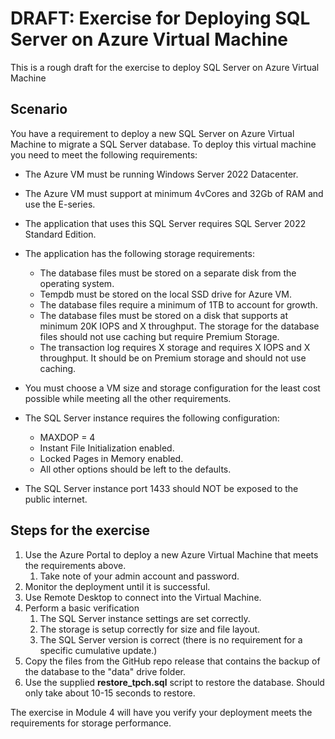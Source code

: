# DRAFT: Exercise for Deploying SQL Server on Azure Virtual Machine

This is a rough draft for the exercise to deploy SQL Server on Azure Virtual Machine

## Scenario

You have a requirement to deploy a new SQL Server on Azure Virtual Machine to migrate a SQL Server database. To deploy this virtual machine you need to meet the following requirements:

- The Azure VM must be running Windows Server 2022 Datacenter.
- The Azure VM must support at minimum 4vCores and 32Gb of RAM and use the E-series.
- The application that uses this SQL Server requires SQL Server 2022 Standard Edition.
- The application has the following storage requirements:
    - The database files must be stored on a separate disk from the operating system.
    - Tempdb must be stored on the local SSD drive for Azure VM.
    - The database files require a minimum of 1TB to account for growth.
    - The database files must be stored on a disk that supports at minimum 20K IOPS and X throughput. The storage for the database files should not use caching but require Premium Storage.
    - The transaction log requires X storage and requires X IOPS and X throughput. It should be on Premium storage and should not use caching.
- You must choose a VM size and storage configuration for the least cost possible while meeting all the other requirements.
- The SQL Server instance requires the following configuration:
    - MAXDOP = 4
    - Instant File Initialization enabled.
    - Locked Pages in Memory enabled.
    - All other options should be left to the defaults.

- The SQL Server instance port 1433 should NOT be exposed to the public internet.

## Steps for the exercise

1. Use the Azure Portal to deploy a new Azure Virtual Machine that meets the requirements above.
    1. Take note of your admin account and password.
1. Monitor the deployment until it is successful.
1. Use Remote Desktop to connect into the Virtual Machine.
1. Perform a basic verification
    1. The SQL Server instance settings are set correctly.
    1. The storage is setup correctly for size and file layout.
    1. The SQL Server version is correct (there is no requirement for a specific cumulative update.)
1. Copy the files from the GitHub repo release that contains the backup of the database to the "data" drive folder.
1. Use the supplied **restore_tpch.sql** script to restore the database. Should only take about 10-15 seconds to restore.

The exercise in Module 4 will have you verify your deployment meets the requirements for storage performance.